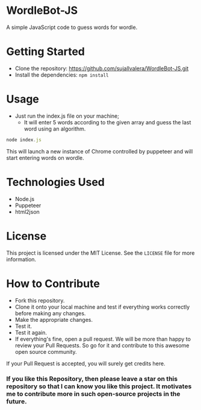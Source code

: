 # WordleBot-JS
A simple JavaScript code to guess words for wordle.

# Getting Started
- Clone the repository: https://github.com/sujallvalera/WordleBot-JS.git
- Install the dependencies: `npm install`

# Usage
- Just run the index.js file on your machine;
  - It will enter 5 words according to the given array and guess the last word using an algorithm. 
```js
node index.js
```
This will launch a new instance of Chrome controlled by puppeteer and will start entering words on wordle.

# Technologies Used
- Node.js
- Puppeteer
- html2json

# License
This project is licensed under the MIT License. See the `LICENSE` file for more information.

# How to Contribute
- Fork this repository.
- Clone it onto your local machine and test if everything works correctly before making any changes.
- Make the appropriate changes.
- Test it.
- Test it again.
- If everything's fine, open a pull request.
We will be more than happy to review your Pull Requests. So go for it and contribute to this awesome open source community.

If your Pull Request is accepted, you will surely get credits here.

### If you like this Repository, then please leave a star on this repository so that I can know you like this project. It motivates me to contribute more in such open-source projects in the future.

